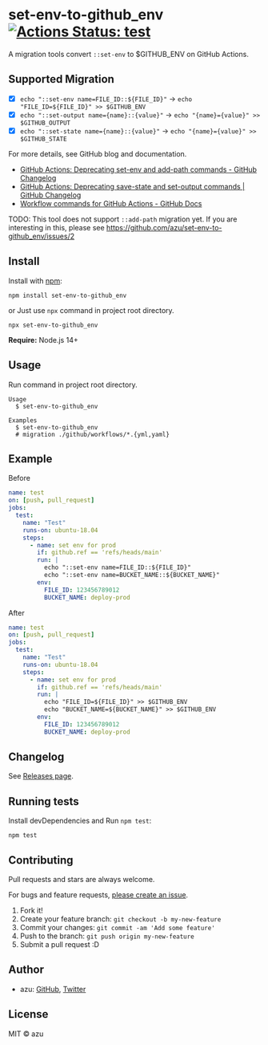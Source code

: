 # set-env-to-github_env [![Actions Status: test](https://github.com/azu/set-env-to-github_env/workflows/test/badge.svg)](https://github.com/azu/set-env-to-github_env/actions?query=workflow%3A"test")

A migration tools convert `::set-env` to $GITHUB_ENV on GitHub Actions.

## Supported Migration

- [x] `echo "::set-env name=FILE_ID::${FILE_ID}"` → `echo "FILE_ID=${FILE_ID}" >> $GITHUB_ENV`
- [x] `echo "::set-output name={name}::{value}"` → `echo "{name}={value}" >> $GITHUB_OUTPUT`
- [x] `echo "::set-state name={name}::{value}"` → `echo "{name}={value}" >> $GITHUB_STATE`

For more details, see GitHub blog and documentation.

- [GitHub Actions: Deprecating set-env and add-path commands - GitHub Changelog](https://github.blog/changelog/2020-10-01-github-actions-deprecating-set-env-and-add-path-commands/)
- [GitHub Actions: Deprecating save-state and set-output commands | GitHub Changelog](https://github.blog/changelog/2022-10-11-github-actions-deprecating-save-state-and-set-output-commands/)
- [Workflow commands for GitHub Actions - GitHub Docs](https://docs.github.com/en/free-pro-team@latest/actions/reference/workflow-commands-for-github-actions#environment-files)

TODO: This tool does not support `::add-path` migration yet.
If you are interesting in this, please see https://github.com/azu/set-env-to-github_env/issues/2

## Install

Install with [npm](https://www.npmjs.com/):

    npm install set-env-to-github_env
    
or Just use `npx` command in project root directory.

    npx set-env-to-github_env

**Require:** Node.js 14+

## Usage

Run command in project root directory.

    Usage
      $ set-env-to-github_env
 
    Examples
      $ set-env-to-github_env
      # migration ./github/workflows/*.{yml,yaml}

## Example

Before

```yaml
name: test
on: [push, pull_request]
jobs:
  test:
    name: "Test"
    runs-on: ubuntu-18.04
    steps:
      - name: set env for prod
        if: github.ref == 'refs/heads/main'
        run: |
          echo "::set-env name=FILE_ID::${FILE_ID}"
          echo "::set-env name=BUCKET_NAME::${BUCKET_NAME}"
        env:
          FILE_ID: 123456789012
          BUCKET_NAME: deploy-prod
```

After

```yaml
name: test
on: [push, pull_request]
jobs:
  test:
    name: "Test"
    runs-on: ubuntu-18.04
    steps:
      - name: set env for prod
        if: github.ref == 'refs/heads/main'
        run: |
          echo "FILE_ID=${FILE_ID}" >> $GITHUB_ENV
          echo "BUCKET_NAME=${BUCKET_NAME}" >> $GITHUB_ENV
        env:
          FILE_ID: 123456789012
          BUCKET_NAME: deploy-prod
```

## Changelog

See [Releases page](https://github.com/azu/set-env-to-github_env/releases).

## Running tests

Install devDependencies and Run `npm test`:

    npm test

## Contributing

Pull requests and stars are always welcome.

For bugs and feature requests, [please create an issue](https://github.com/azu/set-env-to-github_env/issues).

1. Fork it!
2. Create your feature branch: `git checkout -b my-new-feature`
3. Commit your changes: `git commit -am 'Add some feature'`
4. Push to the branch: `git push origin my-new-feature`
5. Submit a pull request :D

## Author

- azu: [GitHub](https://github.com/azu), [Twitter](https://twitter.com/azu_re)

## License

MIT © azu
